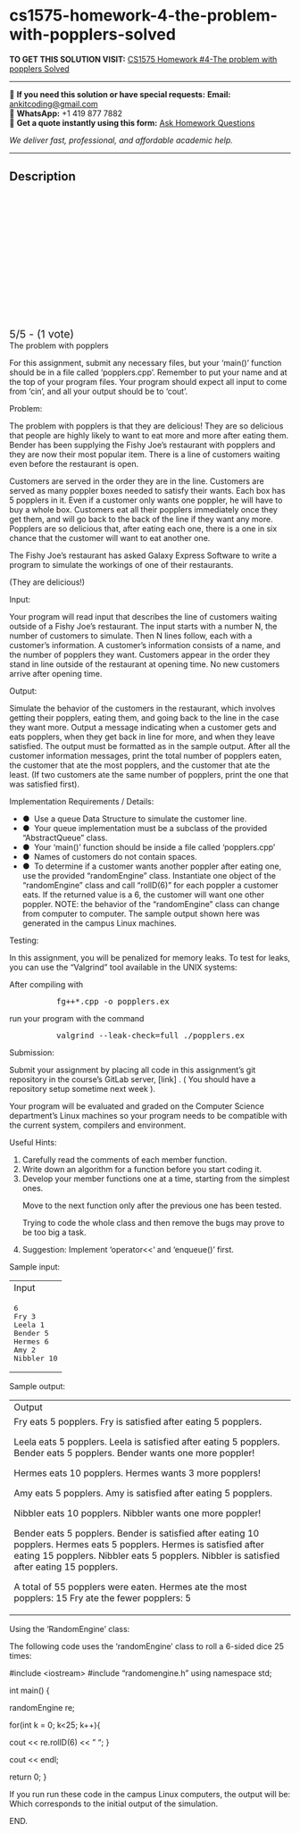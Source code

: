 # cs1575-homework-4-the-problem-with-popplers-solved
**TO GET THIS SOLUTION VISIT:** [CS1575 Homework #4-The problem with popplers Solved](https://www.ankitcodinghub.com/product/cs1575-homework-4-the-problem-with-popplers-solved/)


---

📩 **If you need this solution or have special requests:** **Email:** ankitcoding@gmail.com  
📱 **WhatsApp:** +1 419 877 7882  
📄 **Get a quote instantly using this form:** [Ask Homework Questions](https://www.ankitcodinghub.com/services/ask-homework-questions/)

*We deliver fast, professional, and affordable academic help.*

---

<h2>Description</h2>



<div class="kk-star-ratings kksr-auto kksr-align-center kksr-valign-top" data-payload="{&quot;align&quot;:&quot;center&quot;,&quot;id&quot;:&quot;101244&quot;,&quot;slug&quot;:&quot;default&quot;,&quot;valign&quot;:&quot;top&quot;,&quot;ignore&quot;:&quot;&quot;,&quot;reference&quot;:&quot;auto&quot;,&quot;class&quot;:&quot;&quot;,&quot;count&quot;:&quot;1&quot;,&quot;legendonly&quot;:&quot;&quot;,&quot;readonly&quot;:&quot;&quot;,&quot;score&quot;:&quot;5&quot;,&quot;starsonly&quot;:&quot;&quot;,&quot;best&quot;:&quot;5&quot;,&quot;gap&quot;:&quot;4&quot;,&quot;greet&quot;:&quot;Rate this product&quot;,&quot;legend&quot;:&quot;5\/5 - (1 vote)&quot;,&quot;size&quot;:&quot;24&quot;,&quot;title&quot;:&quot;CS1575 Homework #4-The problem with popplers Solved&quot;,&quot;width&quot;:&quot;138&quot;,&quot;_legend&quot;:&quot;{score}\/{best} - ({count} {votes})&quot;,&quot;font_factor&quot;:&quot;1.25&quot;}">

<div class="kksr-stars">

<div class="kksr-stars-inactive">
            <div class="kksr-star" data-star="1" style="padding-right: 4px">


<div class="kksr-icon" style="width: 24px; height: 24px;"></div>
        </div>
            <div class="kksr-star" data-star="2" style="padding-right: 4px">


<div class="kksr-icon" style="width: 24px; height: 24px;"></div>
        </div>
            <div class="kksr-star" data-star="3" style="padding-right: 4px">


<div class="kksr-icon" style="width: 24px; height: 24px;"></div>
        </div>
            <div class="kksr-star" data-star="4" style="padding-right: 4px">


<div class="kksr-icon" style="width: 24px; height: 24px;"></div>
        </div>
            <div class="kksr-star" data-star="5" style="padding-right: 4px">


<div class="kksr-icon" style="width: 24px; height: 24px;"></div>
        </div>
    </div>

<div class="kksr-stars-active" style="width: 138px;">
            <div class="kksr-star" style="padding-right: 4px">


<div class="kksr-icon" style="width: 24px; height: 24px;"></div>
        </div>
            <div class="kksr-star" style="padding-right: 4px">


<div class="kksr-icon" style="width: 24px; height: 24px;"></div>
        </div>
            <div class="kksr-star" style="padding-right: 4px">


<div class="kksr-icon" style="width: 24px; height: 24px;"></div>
        </div>
            <div class="kksr-star" style="padding-right: 4px">


<div class="kksr-icon" style="width: 24px; height: 24px;"></div>
        </div>
            <div class="kksr-star" style="padding-right: 4px">


<div class="kksr-icon" style="width: 24px; height: 24px;"></div>
        </div>
    </div>
</div>


<div class="kksr-legend" style="font-size: 19.2px;">
            5/5 - (1 vote)    </div>
    </div>
<div class="page" title="Page 1">
<div class="section">
<div class="layoutArea">
<div class="column">
The problem with popplers

For this assignment, submit any necessary files, but your ‘main()’ function should be in a file called ‘popplers.cpp’. Remember to put your name and at the top of your program files. Your program should expect all input to come from ‘cin’, and all your output should be to ‘cout’.

Problem:

The problem with popplers is that they are delicious! They are so delicious that people are highly likely to want to eat more and more after eating them. Bender has been supplying the Fishy Joe’s restaurant with popplers and they are now their most popular item. There is a line of customers waiting even before the restaurant is open.

Customers are served in the order they are in the line. Customers are served as many poppler boxes needed to satisfy their wants. Each box has 5 popplers in it. Even if a customer only wants one poppler, he will have to buy a whole box. Customers eat all their popplers immediately once they get them, and will go back to the back of the line if they want any more. Popplers are so delicious that, after eating each one, there is a one in six chance that the customer will want to eat another one.

The Fishy Joe’s restaurant has asked Galaxy Express Software to write a program to simulate the workings of one of their restaurants.

(They are delicious!)

</div>
</div>
</div>
</div>
<div class="page" title="Page 2">
<div class="section">
<div class="layoutArea">
<div class="column">
Input:

Your program will read input that describes the line of customers waiting outside of a Fishy Joe’s restaurant. The input starts with a number N, the number of customers to simulate. Then N lines follow, each with a customer’s information. A customer’s information consists of a name, and the number of popplers they want. Customers appear in the order they stand in line outside of the restaurant at opening time. No new customers arrive after opening time.

Output:

Simulate the behavior of the customers in the restaurant, which involves getting their popplers, eating them, and going back to the line in the case they want more. Output a message indicating when a customer gets and eats popplers, when they get back in line for more, and when they leave satisfied. The output must be formatted as in the sample output. After all the customer information messages, print the total number of popplers eaten, the customer that ate the most popplers, and the customer that ate the least. (If two customers ate the same number of popplers, print the one that was satisfied first).

Implementation Requirements / Details:

<ul>
<li>● &nbsp;Use a queue Data Structure to simulate the customer line.</li>
<li>● &nbsp;Your queue implementation must be a subclass of the provided
“AbstractQueue” class.
</li>
<li>● &nbsp;Your ‘main()’ function should be inside a file called ‘popplers.cpp’</li>
<li>● &nbsp;Names of customers do not contain spaces.</li>
<li>● &nbsp;To determine if a customer wants another poppler after eating one, use the
provided “randomEngine” class. Instantiate one object of the “randomEngine” class and call “rollD(6)” for each poppler a customer eats. If the returned value is a 6, the customer will want one other poppler. NOTE: the behavior of the “randomEngine” class can change from computer to computer. The sample output shown here was generated in the campus Linux machines.
</li>
</ul>
</div>
</div>
</div>
</div>
<div class="page" title="Page 3">
<div class="section">
<div class="layoutArea">
<div class="column">
Testing:

In this assignment, you will be penalized for memory leaks. To test for leaks, you can use the “Valgrind” tool available in the UNIX systems:

After compiling with

<pre>          fg++*.cpp -o popplers.ex
</pre>
run your program with the command

<pre>          valgrind --leak-check=full ./popplers.ex
</pre>
Submission:

Submit your assignment by placing all code in this assignment’s git repository in the course’s GitLab server, [link] . ( You should have a repository setup sometime next week ).

Your program will be evaluated and graded on the Computer Science department’s Linux machines so your program needs to be compatible with the current system, compilers and environment.

Useful Hints:

<ol>
<li>Carefully read the comments of each member function.</li>
<li>Write down an algorithm for a function before you start coding it.</li>
<li>Develop your member functions one at a time, starting from the simplest
ones.

Move to the next function only after the previous one has been tested.

Trying to code the whole class and then remove the bugs may prove to be too big a task.
</li>
<li>Suggestion: Implement ‘operator&lt;&lt;‘ and ‘enqueue()’ first.</li>
</ol>
Sample input:

</div>
</div>
<table>
<tbody>
<tr>
<td>
<div class="layoutArea">
<div class="column">
Input

</div>
</div>
</td>
</tr>
<tr>
<td>
<div class="layoutArea">
<div class="column">
<pre>6
Fry 3
Leela 1
Bender 5
Hermes 6
Amy 2
Nibbler 10
</pre>
</div>
</div>
</td>
</tr>
</tbody>
</table>
</div>
</div>
<div class="page" title="Page 4">
<div class="section">
<div class="layoutArea">
<div class="column">
Sample output:

</div>
</div>
<table>
<tbody>
<tr>
<td>
<div class="layoutArea">
<div class="column">
Output

</div>
</div>
</td>
</tr>
<tr>
<td>
<div class="layoutArea">
<div class="column">
Fry eats 5 popplers. Fry is satisfied after eating 5 popplers.

Leela eats 5 popplers. Leela is satisfied after eating 5 popplers. Bender eats 5 popplers. Bender wants one more poppler!

Hermes eats 10 popplers. Hermes wants 3 more popplers!

Amy eats 5 popplers. Amy is satisfied after eating 5 popplers.

Nibbler eats 10 popplers. Nibbler wants one more poppler!

Bender eats 5 popplers. Bender is satisfied after eating 10 popplers. Hermes eats 5 popplers. Hermes is satisfied after eating 15 popplers. Nibbler eats 5 popplers. Nibbler is satisfied after eating 15 popplers.

A total of 55 popplers were eaten. Hermes ate the most popplers: 15 Fry ate the fewer popplers: 5

</div>
</div>
</td>
</tr>
</tbody>
</table>
</div>
</div>
<div class="page" title="Page 5">
<div class="section">
<div class="layoutArea">
<div class="column">
Using the ‘RandomEngine’ class:

The following code uses the ‘randomEngine’ class to roll a 6-sided dice 25 times:

</div>
</div>
<div class="section">
<div class="layoutArea">
<div class="column">
#include &lt;iostream&gt; #include “randomengine.h” using namespace std;

int main() {

randomEngine re;

for(int k = 0; k&lt;25; k++){

cout &lt;&lt; re.rollD(6) &lt;&lt; ” “; }

cout &lt;&lt; endl;

return 0; }

</div>
</div>
</div>
<div class="layoutArea">
<div class="column">
If you run run these code in the campus Linux computers, the output will be: Which corresponds to the initial output of the simulation.

END.

</div>
</div>
</div>
</div>
